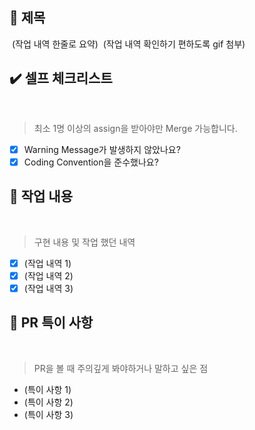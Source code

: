 ## :bookmark_tabs: 제목
​
(작업 내역 한줄로 요약)
​
(작업 내역 확인하기 편하도록 gif 첨부)
​
## :heavy_check_mark: 셀프 체크리스트
​
> 최소 1명 이상의 assign을 받아야만 Merge 가능합니다.
​
- [x] Warning Message가 발생하지 않았나요?
- [x] Coding Convention을 준수했나요?
​
## :speech_balloon: 작업 내용
​
> 구현 내용 및 작업 했던 내역
​
- [x] (작업 내역 1)
- [x] (작업 내역 2)
- [x] (작업 내역 3)
​
## :construction: PR 특이 사항
​
> PR을 볼 때 주의깊게 봐야하거나 말하고 싶은 점
​
- (특이 사항 1)
- (특이 사항 2)
- (특이 사항 3)